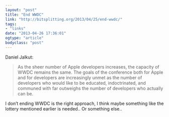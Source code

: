 ```yaml
---
layout: "post"
title: "End WWDC"
link: "http://bitsplitting.org/2013/04/25/end-wwdc/"
tags: 
- "links"
date: "2013-04-26 17:36:01"
ogtype: "article"
bodyclass: "post"
---
```


Daniel Jalkut:

> As the sheer number of Apple developers increases, the capacity of WWDC remains the same. The goals of the conference both for Apple and for developers are increasingly unmet as the number of developers who would like to be educated, indoctrinated, and communed with far outweighs the number of developers who actually can be.

I don’t ending WWDC is the right approach, I think maybe something like the lottery mentioned earlier is needed.. Or something else..